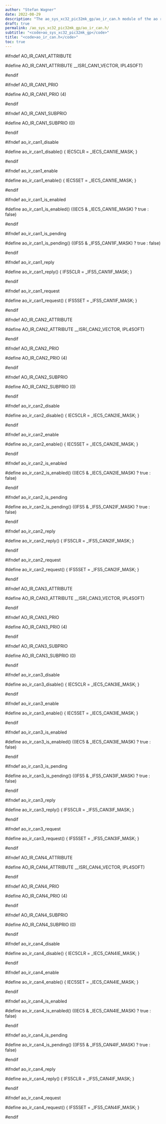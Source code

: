 ```yaml
---
author: "Stefan Wagner"
date: 2022-08-29
description: "The ao_sys_xc32_pic32mk_gp/ao_ir_can.h module of the ao real-time operating system."
draft: true
permalink: /ao_sys_xc32_pic32mk_gp/ao_ir_can.h/ 
subtitle: "<code>ao_sys_xc32_pic32mk_gp</code>"
title: "<code>ao_ir_can.h</code>"
toc: true
---
```


#ifndef AO_IR_CAN1_ATTRIBUTE

#define AO_IR_CAN1_ATTRIBUTE        __ISR(_CAN1_VECTOR, IPL4SOFT)

#endif

#ifndef AO_IR_CAN1_PRIO

#define AO_IR_CAN1_PRIO             (4)

#endif

#ifndef AO_IR_CAN1_SUBPRIO

#define AO_IR_CAN1_SUBPRIO          (0)

#endif

#ifndef ao_ir_can1_disable

#define ao_ir_can1_disable()        { IEC5CLR = _IEC5_CAN1IE_MASK; }

#endif

#ifndef ao_ir_can1_enable

#define ao_ir_can1_enable()         { IEC5SET = _IEC5_CAN1IE_MASK; }

#endif

#ifndef ao_ir_can1_is_enabled

#define ao_ir_can1_is_enabled()     ((IEC5 & _IEC5_CAN1IE_MASK) ? true : false)

#endif

#ifndef ao_ir_can1_is_pending

#define ao_ir_can1_is_pending()     ((IFS5 & _IFS5_CAN1IF_MASK) ? true : false)

#endif

#ifndef ao_ir_can1_reply

#define ao_ir_can1_reply()          { IFS5CLR = _IFS5_CAN1IF_MASK; }

#endif

#ifndef ao_ir_can1_request

#define ao_ir_can1_request()        { IFS5SET = _IFS5_CAN1IF_MASK; }

#endif

#ifndef AO_IR_CAN2_ATTRIBUTE

#define AO_IR_CAN2_ATTRIBUTE        __ISR(_CAN2_VECTOR, IPL4SOFT)

#endif

#ifndef AO_IR_CAN2_PRIO

#define AO_IR_CAN2_PRIO             (4)

#endif

#ifndef AO_IR_CAN2_SUBPRIO

#define AO_IR_CAN2_SUBPRIO          (0)

#endif

#ifndef ao_ir_can2_disable

#define ao_ir_can2_disable()        { IEC5CLR = _IEC5_CAN2IE_MASK; }

#endif

#ifndef ao_ir_can2_enable

#define ao_ir_can2_enable()         { IEC5SET = _IEC5_CAN2IE_MASK; }

#endif

#ifndef ao_ir_can2_is_enabled

#define ao_ir_can2_is_enabled()     ((IEC5 & _IEC5_CAN2IE_MASK) ? true : false)

#endif

#ifndef ao_ir_can2_is_pending

#define ao_ir_can2_is_pending()     ((IFS5 & _IFS5_CAN2IF_MASK) ? true : false)

#endif

#ifndef ao_ir_can2_reply

#define ao_ir_can2_reply()          { IFS5CLR = _IFS5_CAN2IF_MASK; }

#endif

#ifndef ao_ir_can2_request

#define ao_ir_can2_request()        { IFS5SET = _IFS5_CAN2IF_MASK; }

#endif

#ifndef AO_IR_CAN3_ATTRIBUTE

#define AO_IR_CAN3_ATTRIBUTE        __ISR(_CAN3_VECTOR, IPL4SOFT)

#endif

#ifndef AO_IR_CAN3_PRIO

#define AO_IR_CAN3_PRIO             (4)

#endif

#ifndef AO_IR_CAN3_SUBPRIO

#define AO_IR_CAN3_SUBPRIO          (0)

#endif

#ifndef ao_ir_can3_disable

#define ao_ir_can3_disable()        { IEC5CLR = _IEC5_CAN3IE_MASK; }

#endif

#ifndef ao_ir_can3_enable

#define ao_ir_can3_enable()         { IEC5SET = _IEC5_CAN3IE_MASK; }

#endif

#ifndef ao_ir_can3_is_enabled

#define ao_ir_can3_is_enabled()     ((IEC5 & _IEC5_CAN3IE_MASK) ? true : false)

#endif

#ifndef ao_ir_can3_is_pending

#define ao_ir_can3_is_pending()     ((IFS5 & _IFS5_CAN3IF_MASK) ? true : false)

#endif

#ifndef ao_ir_can3_reply

#define ao_ir_can3_reply()          { IFS5CLR = _IFS5_CAN3IF_MASK; }

#endif

#ifndef ao_ir_can3_request

#define ao_ir_can3_request()        { IFS5SET = _IFS5_CAN3IF_MASK; }

#endif

#ifndef AO_IR_CAN4_ATTRIBUTE

#define AO_IR_CAN4_ATTRIBUTE        __ISR(_CAN4_VECTOR, IPL4SOFT)

#endif

#ifndef AO_IR_CAN4_PRIO

#define AO_IR_CAN4_PRIO             (4)

#endif

#ifndef AO_IR_CAN4_SUBPRIO

#define AO_IR_CAN4_SUBPRIO          (0)

#endif

#ifndef ao_ir_can4_disable

#define ao_ir_can4_disable()        { IEC5CLR = _IEC5_CAN4IE_MASK; }

#endif

#ifndef ao_ir_can4_enable

#define ao_ir_can4_enable()         { IEC5SET = _IEC5_CAN4IE_MASK; }

#endif

#ifndef ao_ir_can4_is_enabled

#define ao_ir_can4_is_enabled()     ((IEC5 & _IEC5_CAN4IE_MASK) ? true : false)

#endif

#ifndef ao_ir_can4_is_pending

#define ao_ir_can4_is_pending()     ((IFS5 & _IFS5_CAN4IF_MASK) ? true : false)

#endif

#ifndef ao_ir_can4_reply

#define ao_ir_can4_reply()          { IFS5CLR = _IFS5_CAN4IF_MASK; }

#endif

#ifndef ao_ir_can4_request

#define ao_ir_can4_request()        { IFS5SET = _IFS5_CAN4IF_MASK; }

#endif

